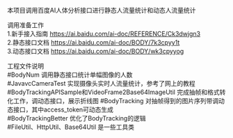 本项目调用百度AI人体分析接口进行静态人流量统计和动态人流量统计

调用准备工作  
1.新手接入指南 https://ai.baidu.com/ai-doc/REFERENCE/Ck3dwjgn3  
2.静态接口文档 https://ai.baidu.com/ai-doc/BODY/7k3cpyy1t   
3.动态接口文档 https://ai.baidu.com/ai-doc/BODY/wk3cpyyog   

工程文件说明  
#BodyNum 调用静态接口统计单幅图像的人数  
#JavavcCameraTest 实现摄像头实时人流量统计，参考了网上的教程  
#BodyTrackingAPISample和VideoFrame2Base64ImageUtil 完成抽帧和格式转化工作，调动态接口，展示折线图 
#BodyTracking 对抽帧得到的图片序列带调动态接口，其中access_token可动态生成  
#BodyTrackingBetter 优化了BodyTracking的逻辑  
#FileUtil、HttpUtil、Base64Util 是一些工具类  
